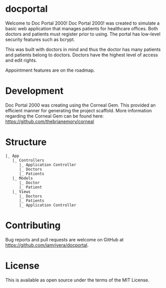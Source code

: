 
# docportal

Welcome to Doc Portal 2000! 
Doc Portal 2000! was created to simulate a basic web application that manages patients for healthcare offices. Both doctors and patients must register prior to using. The portal has low-level security features such as bcrypt. 

This was built with doctors in mind and thus the doctor has many patients and patients belong to doctors. Doctors have the highest level of access and edit rights. 

Appointment features are on the roadmap. 

# Development
Doc Portal 2000 was creating using the Corneal Gem. This provided an efficient manner for generating the project scaffold. More information regarding the Corneal Gem can be found here: https://github.com/thebrianemory/corneal 

# Structure 
```
|_ App
   |_ Controllers 
      |_ Application Controller 
      |_ Doctors
      |_ Patients
   |_ Models
      |_ Doctor
      |_ Patient
   |_ Views
      |_ Doctors
      |_ Patients 
      |_ Application Controller 
```

# Contributing
Bug reports and pull requests are welcome on GitHub at https://github.com/iamrivera/docportal.

# License
This is available as open source under the terms of the MIT License.
